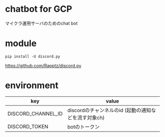# chatbot for GCP
マイクラ運用サーバのためのchat bot

# module

```
pip install -U discord.py
```

https://github.com/Rapptz/discord.py

# environment

|key|value|
|---|---|
|DISCORD_CHANNEL_ID|discordのチャンネルのid (起動の通知などを流す対象ch)|
|DISCORD_TOKEN|botのトークン|